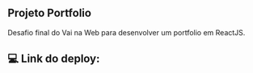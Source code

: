 ## Projeto Portfolio

Desafio final do Vai na Web para desenvolver um portfolio em ReactJS.

## 💻 Link do deploy:



